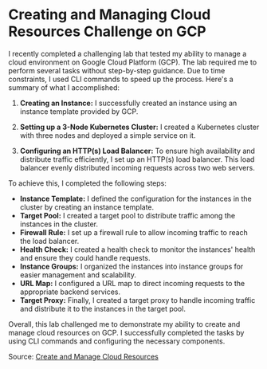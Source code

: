 # Creating and Managing Cloud Resources Challenge on GCP

I recently completed a challenging lab that tested my ability to manage a cloud environment on Google Cloud Platform (GCP). The lab required me to perform several tasks without step-by-step guidance. Due to time constraints, I used CLI commands to speed up the process. Here's a summary of what I accomplished:

1. **Creating an Instance:** I successfully created an instance using an instance template provided by GCP.

2. **Setting up a 3-Node Kubernetes Cluster:** I created a Kubernetes cluster with three nodes and deployed a simple service on it.

3. **Configuring an HTTP(s) Load Balancer:** To ensure high availability and distribute traffic efficiently, I set up an HTTP(s) load balancer. This load balancer evenly distributed incoming requests across two web servers.

To achieve this, I completed the following steps:

- **Instance Template:** I defined the configuration for the instances in the cluster by creating an instance template.
- **Target Pool:** I created a target pool to distribute traffic among the instances in the cluster.
- **Firewall Rule:** I set up a firewall rule to allow incoming traffic to reach the load balancer.
- **Health Check:** I created a health check to monitor the instances' health and ensure they could handle requests.
- **Instance Groups:** I organized the instances into instance groups for easier management and scalability.
- **URL Map:** I configured a URL map to direct incoming requests to the appropriate backend services.
- **Target Proxy:** Finally, I created a target proxy to handle incoming traffic and distribute it to the instances in the target pool.

Overall, this lab challenged me to demonstrate my ability to create and manage cloud resources on GCP. I successfully completed the tasks by using CLI commands and configuring the necessary components.

Source: [Create and Manage Cloud Resources](https://www.cloudskillsboost.google/quests/120)
